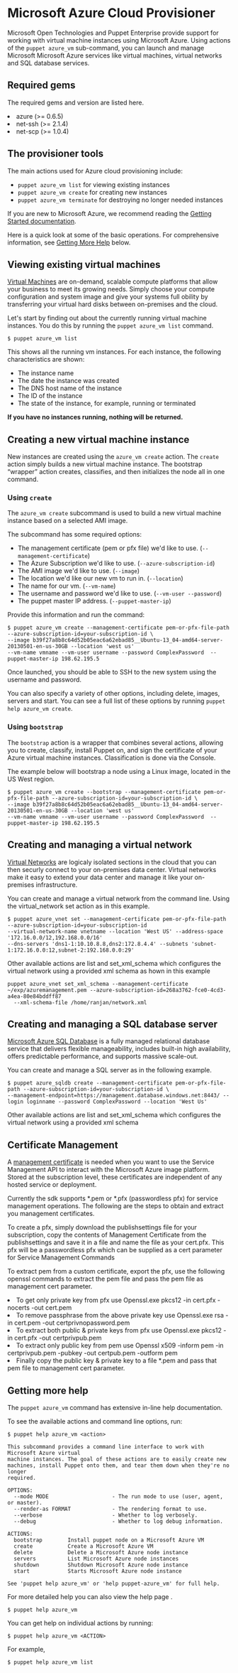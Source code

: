 <h1>Microsoft Azure Cloud Provisioner</h1>
              
<p>Microsoft Open Technologies and Puppet Enterprise provide support for working with virtual machine instances using Microsoft Azure. Using actions of the <code>puppet azure_vm</code> sub-command, you can launch and manage Microsoft Microsoft Azure services like virtual machines, virtual networks and SQL database services.</p>

<h2>Required gems</h2>

<p>The required gems and version are listed here.</p>

<p><li>azure (>= 0.6.5)</li>
<li>net-ssh (>= 2.1.4)</li>
<li>net-scp (>= 1.0.4)</li>
</p>

<h2>The provisioner tools</h2>

<p>The main actions used for Azure cloud provisioning include:</p>

<ul>
  <li><code>puppet azure_vm list</code> for viewing existing instances</li>
  <li><code>puppet azure_vm create</code> for creating new instances</li>
  <li><code>puppet azure_vm terminate</code> for destroying no longer needed instances</li>
</ul>

<p>If you are new to Microsoft Azure, we recommend reading the <a href="http://www.windowsazure.com">Getting Started documentation</a>.</p>

<p>Here is a quick look at some of the basic operations. For comprehensive information, see <a href="#getting-more-help">Getting More Help</a> below.</p>

<h2 id="viewing-existing-instances">Viewing existing virtual machines</h2>

<p><a href="http://www.windowsazure.com/en-us/services/virtual-machines/" target="_blank">Virtual Machines</a> are on-demand, scalable compute platforms that allow your business to meet its growing needs. Simply choose your compute configuration and system image and give your systems full obility by transferring your virtual hard disks between on-premises and the cloud.</p>

<p>Let's start by finding out about the currently running virtual machine instances.  You do this by running the <code>puppet azure_vm list</code> command.</p>

<pre><code>$ puppet azure_vm list
</code></pre>

<p>This shows all the running vm instances. For each instance, the following characteristics are shown:</p>

<ul>
  <li>The instance name</li>
  <li>The date the instance was created</li>
  <li>The DNS host name of the instance</li>
  <li>The ID of the instance</li>
  <li>The state of the instance, for example, running or terminated</li>
</ul>

<p><strong>If you have no instances running, nothing will be returned.</strong></p>

<h2 id="creating-a-new-vm-instance">Creating a new virtual machine instance</h2>

<p>New instances are created using the <code>azure_vm create</code> action. The <code>create</code> action simply builds a new virtual machine instance. The bootstrap “wrapper” action creates, classifies, and then initializes the node all in one command.</p>

<h3 id="using-create">Using <code>create</code></h3>

<p>The <code>azure_vm create</code> subcommand is used to build a new virtual machine instance based on a selected AMI image.</p>

<p>The subcommand has some required options:</p>

<ul>
  <li>The management certificate (pem or pfx file) we'd like to use. (<code>--management-certificate</code>)</li>
  <li>The Azure Subscription we'd like to use. (<code>--azure-subscription-id</code>)</li>
  <li>The AMI image we'd like to use. (<code>--image</code>)</li>
  <li>The location we'd like our new vm to run in. (<code>--location</code>)</li>
  <li>The name for our vm. (<code>--vm-name</code>)</li>
  <li>The username and password we'd like to use. (<code>--vm-user --password</code>)</li>
  <li>The puppet master IP address. (<code>--puppet-master-ip</code>)</li>
</ul>

<p>Provide this information and run the command:</p>

<pre><code>$ puppet azure_vm create --management-certificate pem-or-pfx-file-path --azure-subscription-id=your-subscription-id \
--image b39f27a8b8c64d52b05eac6a62ebad85__Ubuntu-13_04-amd64-server-20130501-en-us-30GB --location 'west us' 
--vm-name vmname --vm-user username --password ComplexPassword  --puppet-master-ip 198.62.195.5
</code></pre>

<p>Once launched, you should be able to SSH to the new system using the username and password.</p>

<p>You can also specify a variety of other options, including delete, images, servers and start. You can see a full list of these options
by running <code>puppet help azure_vm create</code>.</p>

<h3 id="using-bootstrap">Using <code>bootstrap</code></h3>

<p>The <code>bootstrap</code> action is a wrapper that combines several actions, allowing you to create, classify, install Puppet on, and sign the certificate of your Azure virtual machine instances. Classification is done via the Console.</p>

<p>The example below will bootstrap a node using a Linux image, located in the US West region.</p>

<pre><code>$ puppet azure_vm create --bootstrap --management-certificate pem-or-pfx-file-path --azure-subscription-id=your-subscription-id \
--image b39f27a8b8c64d52b05eac6a62ebad85__Ubuntu-13_04-amd64-server-20130501-en-us-30GB --location 'west us' 
--vm-name vmname --vm-user username --password ComplexPassword  --puppet-master-ip 198.62.195.5
</code></pre>

<h2 id="virtual-network">Creating and managing a virtual network</h2>

<p><a href="http://www.windowsazure.com/en-us/services/virtual-network/" target="_blank">Virtual Networks</a> are logicaly isolated sections in the cloud that you can then securly connect to your on-premises data center. Virtual networks make it easy to extend your data center and manage it like your on-premises infrastructure.</p>

<p>You can create and manage a virtual network from the command line. Using the virtual_network set action as in this example.</p>

<pre><code>$ puppet azure_vnet set --management-certificate pem-or-pfx-file-path --azure-subscription-id=your-subscription-id
--virtual-network-name vnetname --location 'West US' --address-space '172.16.0.0/12,192.168.0.0/16'
--dns-servers 'dns1-1:10.10.8.8,dns2:172.8.4.4' --subnets 'subnet-1:172.16.0.0:12,subnet-2:192.168.0.0:29'
</code></pre>

<p>Other available actions are list and set_xml_schema which configures the virtual network using a provided xml schema as hown in this example</p>

<pre><code>puppet azure_vnet set_xml_schema --management-certificate ~/exp/azuremanagement.pem --azure-subscription-id=268a3762-fce0-4cd3-a4ea-80e84bddff87
  --xml-schema-file /home/ranjan/network.xml
</code></pre>

<h2 id="sql-database">Creating and managing a SQL database server</h2>

<p><a href="http://www.windowsazure.com/en-us/services/sql-database/" target="_blank">Microsoft Azure SQL Database</a> is a fully managed relational database service that delivers flexible manageability, includes built-in high availability, offers predictable performance, and supports massive scale-out.</p>

<p>You can create and manage a SQL server as in the following example.</p>

<pre><code>$ puppet azure_sqldb create --management-certificate pem-or-pfx-file-path --azure-subscription-id=your-subscription-id \
--management-endpoint=https://management.database.windows.net:8443/ --login loginname --password ComplexPassword --location 'West Us'
</code></pre>

<p>Other available actions are list and set_xml_schema which configures the virtual network using a provided xml schema</p>

<h2 id="cert-management">Certificate Management</h2>

<p>A <a href="http://msdn.microsoft.com/en-us/library/windowsazure/gg981929.aspx" target="_blank">management certificate</a> is needed when you want to use the Service Management API to interact with the Microsoft Azure image platform. Stored at the subscription level, these certificates are independent of any hosted service or deployment.

<p>Currently the sdk supports *.pem or *.pfx (passwordless pfx) for service management operations. 
The following are the steps to obtain and extract you management certificates.</p>

<p>To create a pfx, simply download the publishsettings file for your subscription, copy the contents of Management Certificate from the publishsettings and save it in a file and name the file as your cert.pfx. This pfx will be a passwordless pfx which can be supplied as a cert parameter for Service Management Commands</p>

<p>To extract pem from a custom certificate, export the pfx, use the following openssl commands to extract the pem file and pass the pem file as management cert parameter.</p>

<li>To get only private key from pfx use Openssl.exe pkcs12 -in cert.pfx -nocerts -out cert.pem</li>
<li>To remove passphrase from the above private key use Openssl.exe rsa -in cert.pem -out certprivnopassword.pem</li>
<li>To extract both public & private keys from pfx use Openssl.exe pkcs12 -in cert.pfx -out certprivpub.pem</li>
<li>To extract only public key from pem use Openssl x509 -inform pem -in certprivpub.pem -pubkey -out certpub.pem -outform pem</li>
<li>Finally copy the public key & private key to a file *.pem and pass that pem file to management cert parameter.</li>

<h2 id="getting-more-help">Getting more help</h2>

<p>The <code>puppet azure_vm</code> command has extensive in-line help documentation.</p>

<p>To see the available actions and command line options, run:</p>

<pre><code>$ puppet help azure_vm &lt;action&gt;

This subcommand provides a command line interface to work with Microsoft Azure virtual
machine instances. The goal of these actions are to easily create new
machines, install Puppet onto them, and tear them down when they're no longer
required.

OPTIONS:
  --mode MODE                    - The run mode to use (user, agent, or master).
  --render-as FORMAT             - The rendering format to use.
  --verbose                      - Whether to log verbosely.
  --debug                        - Whether to log debug information.

ACTIONS:
  bootstrap        Install puppet node on a Microsoft Azure VM
  create           Create a Microsoft Azure VM
  delete           Delete a Microsoft Azure node instance
  servers          List Microsoft Azure node instances
  shutdown         Shutdown Microsoft Azure node instance
  start            Starts Microsoft Azure node instance

See 'puppet help azure_vm' or 'help puppet-azure_vm' for full help.
</code></pre>

<p>For more detailed help you can also view the help page .</p>

<pre><code>$ puppet help azure_vm
</code></pre>

<p>You can get help on individual actions by running:</p>

<pre><code>$ puppet help azure_vm &lt;ACTION&gt;
</code></pre>

<p>For example,</p>

<pre><code>$ puppet help azure_vm list
</code></pre>
